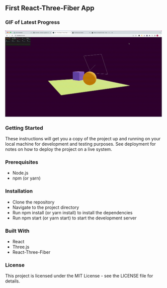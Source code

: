 ## First React-Three-Fiber App

### GIF of Latest Progress
![](./gifs/2023-1-4-4.gif)

### Getting Started
These instructions will get you a copy of the project up and running on your local machine for development and testing purposes. See deployment for notes on how to deploy the project on a live system.

### Prerequisites
- Node.js
- npm (or yarn)

### Installation
- Clone the repository
- Navigate to the project directory
- Run npm install (or yarn install) to install the dependencies
- Run npm start (or yarn start) to start the development server

### Built With
- React
- Three.js
- React-Three-Fiber

### License
This project is licensed under the MIT License - see the LICENSE file for details.